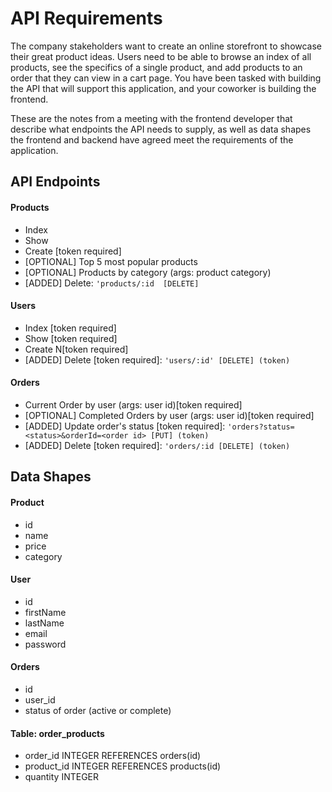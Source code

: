 # API Requirements

The company stakeholders want to create an online storefront to showcase their great product ideas. Users need to be able to browse an index of all products, see the specifics of a single product, and add products to an order that they can view in a cart page. You have been tasked with building the API that will support this application, and your coworker is building the frontend.

These are the notes from a meeting with the frontend developer that describe what endpoints the API needs to supply, as well as data shapes the frontend and backend have agreed meet the requirements of the application.

## API Endpoints

#### Products

- Index
- Show
- Create [token required]
- [OPTIONAL] Top 5 most popular products
- [OPTIONAL] Products by category (args: product category)
- [ADDED] Delete: `'products/:id  [DELETE]`


#### Users

- Index [token required]
- Show [token required]
- Create N[token required]
- [ADDED] Delete [token required]: `'users/:id' [DELETE] (token)`

#### Orders

- Current Order by user (args: user id)[token required]
- [OPTIONAL] Completed Orders by user (args: user id)[token required]
- [ADDED] Update order's status [token required]: `'orders?status=<status>&orderId=<order id> [PUT] (token)`
- [ADDED] Delete [token required]: `'orders/:id [DELETE] (token)`

## Data Shapes

#### Product

- id
- name
- price
- category

#### User

- id
- firstName
- lastName
- email
- password

#### Orders

- id
- user_id
- status of order (active or complete)

#### Table: order_products

- order_id INTEGER REFERENCES orders(id)
- product_id INTEGER REFERENCES products(id)
- quantity INTEGER

